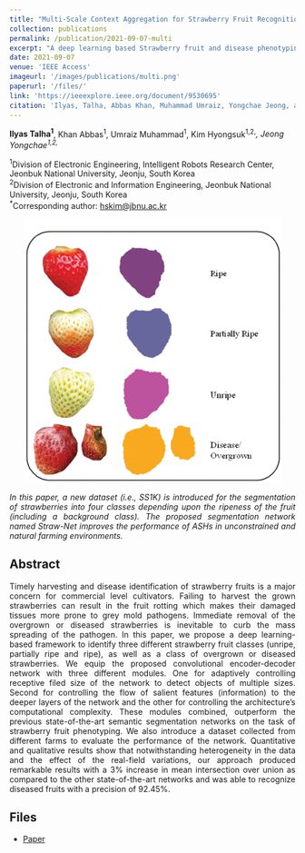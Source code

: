 ```yaml
---
title: "Multi-Scale Context Aggregation for Strawberry Fruit Recognition and Disease Phenotyping"
collection: publications
permalink: /publication/2021-09-07-multi
excerpt: "A deep learning based Strawberry fruit and disease phenotyping."
date: 2021-09-07
venue: 'IEEE Access'
imageurl: '/images/publications/multi.png'
paperurl: '/files/'
link: 'https://ieeexplore.ieee.org/document/9530695'
citation: 'Ilyas, Talha, Abbas Khan, Muhammad Umraiz, Yongchae Jeong, and Hyongsuk Kim. "Multi-Scale Context Aggregation for Strawberry Fruit Recognition and Disease Phenotyping." IEEE Access 9 (2021): 124491-124504.'
---
```


<strong>Ilyas Talha<sup>1</sup></strong>, Khan Abbas<sup>1</sup>, Umraiz Muhammad<sup>1</sup>, Kim Hyongsuk<sup>1,2,*</sup>, Jeong Yongchae<sup>1,2,*</sup>

<sup>1</sup>Division of Electronic Engineering, Intelligent Robots Research Center, Jeonbuk National University, Jeonju, South Korea<br>
<sup>2</sup>Division of Electronic and Information Engineering, Jeonbuk National University, Jeonju, South Korea<br>
<sup>*</sup>Corresponding author: hskim@jbnu.ac.kr<br>

<center><img src = '/images/publications/multi.png'></center>

<p align="justify"><i>In this paper, a new dataset (i.e., SS1K) is introduced for the segmentation of strawberries into four classes depending upon the ripeness of the fruit (including a background class). The proposed segmentation network named Straw-Net improves the performance of ASHs in unconstrained and natural farming environments.</i></p>

## Abstract
<p align="justify">
Timely harvesting and disease identification of strawberry fruits is a major concern for commercial level cultivators. Failing to harvest the grown strawberries can result in the fruit rotting which makes their damaged tissues more prone to grey mold pathogens. Immediate removal of the overgrown or diseased strawberries is inevitable to curb the mass spreading of the pathogen. In this paper, we propose a deep learning-based framework to identify three different strawberry fruit classes (unripe, partially ripe and ripe), as well as a class of overgrown or diseased strawberries. We equip the proposed convolutional encoder-decoder network with three different modules. One for adaptively controlling receptive filed size of the network to detect objects of multiple sizes. Second for controlling the flow of salient features (information) to the deeper layers of the network and the other for controlling the architecture’s computational complexity. These modules combined, outperform the previous state-of-the-art semantic segmentation networks on the task of strawberry fruit phenotyping. We also introduce a dataset collected from different farms to evaluate the performance of the network. Quantitative and qualitative results show that notwithstanding heterogeneity in the data and the effect of the real-field variations, our approach produced remarkable results with a 3% increase in mean intersection over union as compared to the other state-of-the-art networks and was able to recognize diseased fruits with a precision of 92.45%.
</p>

## Files
- <a href="https://ieeexplore.ieee.org/stamp/stamp.jsp?tp=&arnumber=9530695">Paper</a>

